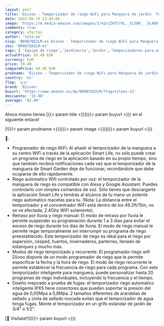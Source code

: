 ```yaml
---
layout: post
title: 'Diivoo - Temporizador de riego WiFi para Manguera de jardín  Temporizador riego por aspersión Inteligente con Temporizador  frecuencia y duración  Compatible con Alexa y Google Home a través de un hub WiFi'
date: 2022-06-19 13:44:09
image: 'https://m.media-amazon.com/images/I/41njZH7CrDL._SL500_._SL400_.jpg'
comments: true
category: ofertas
author: 'tole.es'
slug: 'B09Q7QX2LM-es Diivoo - Temporizador de riego WiFi para Manguera de...'
sku: 'B09Q7QX2LM-es'
tags: [ 'Equipo de riego','Jardinería','Jardín','Temporizadores para mangueras','alexa','diivoo','google','home','🇪🇸', ]
actualPrice: 59.49 EUR
currency: EUR
price: 59.49
comparePrice: 69.99 EUR
prodname: 'Diivoo - Temporizador de riego WiFi para Manguera de jardín  Temporizador riego por aspersión Inteligente con Temporizador  frecuencia y duración  Compatible con Alexa y Google Home a través de un hub WiFi'
country: 'es'
flag: '🇪🇸'
brand: 'Diivoo'
buyurl: 'https://www.amazon.es/dp/B09Q7QX2LM/?tag=tolees-21'
descuento: '15.00'
average: '62.99'
---
```


Ahora mismo tienes [{{< param title >}}]({{< param buyurl >}}) en el siguiente enlace!

[![{{< param prodname >}}]({{< param image >}})]({{< param buyurl >}})

🔎:

- Programador de riego WiFi: Al añadir el temporizador de la manguera a su centro WiFi a través de la aplicación Smart Life, no sólo puede crear un programa de riego en la aplicación basado en su propio tiempo, sino que también recibirá notificaciones cada vez que el temporizador de la manguera de Smart Garden deje de funcionar, recordándole que debe ocuparse de ello rápidamente.
- Riego automatico Wifi controlado por voz: el temporizador de la manguera de riego es compatible con Alexa y Google Assistant. Puedes controlarlo con simples comandos de voz. Sólo tienes que descargarte la aplicación Smart Life y tendrás al alcance de tu mano un potente riego automatico macetas para tu. (Nota: La distancia entre el temporizador y el concentrador WiFi está dentro de los 49.2ft/15m, no se ve afectada, 2.4Ghz WiFi solamente).
- Retraso por lluvia y riego manual: El modo de retraso por lluvia le permite suspender su programación durante 1 a 3 días para evitar el exceso de riego durante los días de lluvia. El modo de riego manual le permite regar temporalmente sin interrumpir su programa de riego preestablecido. Este temporizador de riego es ideal para el riego por aspersión, césped, huertos, invernaderos, parterres, llenado de estanques y mucho más.
- Modos de riego temporizado y recurrente: El programador riego wifi Diivoo dispone de un modo programador de riego que le permite especificar la fecha y la hora de riego. El modo de riego recurrente le permite establecer la frecuencia de riego para cada programa. Con este temporizador inteligente para manguera, puede personalizar hasta 20 programas de riego individuales, incluyendo la frecuencia y el tiempo.
- Diseño mejorado a prueba de fugas: el temporizador riego automatico inteligente IPX5 tiene conectores que pueden soportar la presión del agua de 0,05Mpa a 0,8Mpa. 2 tamaños diferentes de arandelas de sellado y cinta de sellado roscada evitan que el temporizador de agua tenga fugas. Monte el temporizador en un grifo estándar de jardín de 3/4" o 1/2".

[🛒 Visítala!!!]({{< param buyurl >}})
